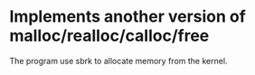 # Implements another version of malloc/realloc/calloc/free 
The program use sbrk to allocate memory from the kernel.
